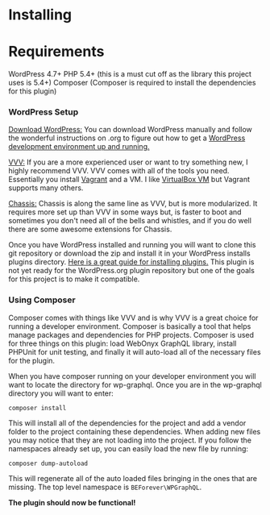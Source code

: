 # Installing
# Requirements

WordPress 4.7+
PHP 5.4+ (this is a must cut off as the library this project uses is 5.4+)
Composer (Composer is required to install the dependencies for this plugin)

### WordPress Setup

[Download WordPress:](https://wordpress.org/download/)
You can download WordPress manually and follow the wonderful instructions on
.org to figure out how to get a [WordPress development environment up and running.](https://developer.wordpress.org/themes/getting-started/setting-up-a-development-environment/)

[VVV:](https://github.com/Varying-Vagrant-Vagrants/VVV)
If you are a more experienced user or want to try something new, I highly recommend
VVV. VVV comes with all of the tools you need. Essentially you install [Vagrant](https://www.vagrantup.com/)
and a VM. I like [VirtualBox VM](https://www.virtualbox.org/) but Vagrant supports many others.

[Chassis:](https://github.com/Chassis/Chassis)
Chassis is along the same line as VVV, but is more modularized. It requires more
set up than VVV in some ways but, is faster to boot and sometimes you don't need
all of the bells and whistles, and if you do well there are some awesome
extensions for Chassis.

Once you have WordPress installed and running you will want to clone this git
repository or download the zip and install it in your WordPress installs plugins
directory. [Here is a great guide for installing plugins.](https://codex.wordpress.org/Managing_Plugins#Manual_Plugin_Installation)
This plugin is not yet ready for the WordPress.org plugin repository but one of
the goals for this project is to make it compatible.

### Using Composer

Composer comes with things like VVV and is why VVV is a great choice for running
a developer environment. Composer is basically a tool that helps manage packages
and dependencies for PHP projects. Composer is used for three things on this
plugin: load WebOnyx GraphQL library, install PHPUnit for unit testing, and
finally it will auto-load all of the necessary files for the plugin.

When you have composer running on your developer environment you will want to
locate the directory for wp-graphql. Once you are in the wp-graphql directory
you will want to enter:

```
composer install
```

This will install all of the dependencies for the project and add a vendor
folder to the project containing these dependencies. When adding new files you
may notice that they are not loading into the project. If you follow the
namespaces already set up, you can easily load the new file by running:

```
composer dump-autoload
```

This will regenerate all of the auto loaded files bringing in the ones that are
missing. The top level namespace is `BEForever\WPGraphQL`.

**The plugin should now be functional!**
